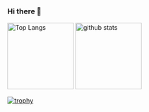 ### Hi there 👋

<p align="left"> 
  <img alt="Top Langs" height="150px" src="https://github-readme-stats.vercel.app/api/top-langs/?username=tatsurou9003&layout=compact&count_private=true&show_icons=true&theme=vue" />
  <img alt="github stats" height="150px" src="https://github-readme-stats.vercel.app/api?username=tatsurou9003&count_private=true&show_icons=true&show_icons=true&theme=vue" />
</p>

[![trophy](https://github-profile-trophy.vercel.app/?username=tatsurou9003&theme=vue&column=7
)](https://github.com/ryo-ma/github-profile-trophy)
